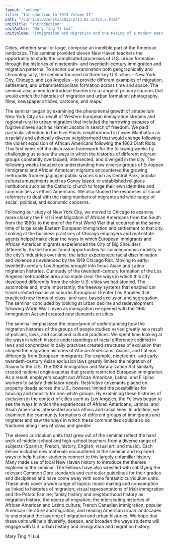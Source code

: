 ```yaml
---
layout: "volume"
title: "Introduction to 2013 Volume II"
path: "/curriculum/units/2013/2/13.02.intro.x.html"
unitTitle: "Introduction"
unitAuthor: "Mary Ting Yi Lui"
unitVolume: "Immigration and Migration and the Making of a Modern American City"
---
```

<body>
<p>
  Cities, whether small or large, comprise an indelible part of the American landscape. This seminar provided eleven New Haven teachers the opportunity to study the complicated processes of U.S. urban formation through the histories of nineteenth- and twentieth-century immigration and migration patterns. To anchor our examination both geographically and chronologically, the seminar focused on three key U.S. cities – New York City, Chicago, and Los Angeles – to provide different examples of migration, settlement, and urban/metropolitan formation across time and space. The seminar also aimed to introduce teachers to a range of primary sources that would enrich the histories of migration and urban formation: photography, films, newspaper articles, cartoons, and maps.
 </p>
<p>
  The seminar began by examining the phenomenal growth of antebellum New York City as a result of Western European immigration streams and regional rural to urban migration that included the harrowing escapes of fugitive slaves such as Harriet Jacobs in search of freedom. We paid particular attention to the Five Points neighborhood in Lower Manhattan as a racially and ethnically diverse neighborhood that would change following the violent expulsion of African Americans following the 1863 Draft Riots. This first week set the discussion framework for the following weeks by challenging us to see the ways in which the histories of different migrant groups constantly overlapped, intersected, and diverged in the city. The following weeks focused on understanding how diverse groups of European immigrants and African American migrants encountered the growing metropolis from engaging in public spaces such as Central Park, popular cultural amusements such as Coney Island, or established religious institutions such as the Catholic church to forge their own identities and communities as ethnic Americans.  We also studied the responses of social reformers to deal with the rising numbers of migrants and wide range of social, political, and economic concerns.
 </p>
<p>
  Following our study of New York City, we moved to Chicago to examine more closely the First Great Migration of African Americans from the South from the 1890s to the end of the First World War that occurred at the same time of large scale Eastern European immigration and settlement to that city. Looking at the business practices of Chicago employers and real estate agents helped make clear the ways in which European immigrants and African American migrants experienced the City of Big Shoulders differently. As the former found opportunities for socioeconomic mobility in the city's industries over time, the latter experienced racial discrimination and violence as evidenced by the 1919 Chicago Riot. Moving to early-twentieth-century Los Angeles brought into focus Asian and Latino migration histories. Our study of the twentieth-century formation of the Los Angeles metropolitan area also made clear the ways in which this city developed differently from the older U.S. cities we had studied. The automobile and, more importantly, the freeway systems that enabled car travel created exclusive suburbs throughout Greater Los Angeles that practiced new forms of class- and race-based exclusion and segregation. The seminar concluded by looking at urban decline and redevelopment following World War II even as immigration re-opened with the 1965 Immigration Act and created new demands on cities.
 </p>
<p>
  The seminar emphasized the importance of understanding how the migration histories of the groups of people studied varied greatly as a result of policies, laws, and social and cultural practices. We spent time looking at the ways in which historic understandings of racial difference codified in laws and concretized in daily practices created structures of exclusion that shaped the migration histories of African Americans, Asians, and Latinos differently from European immigrants. For example, nineteenth- and early-twentieth-century Asian exclusion laws greatly limited the migration of Asians to the U.S. The 1924 Immigration and Naturalization Act similarly created national origins quotas that greatly restricted European immigration. As a result, employers sought out African American, Latino, and Filipino workers to satisfy their labor needs. Restrictive covenants placed on property deeds across the U.S., however, limited the possibilities for housing and mobility for non-white groups. By examining these histories of exclusion in the context of cities such as Los Angeles, the Fellows began to see the ways in which the experiences of African Americans, Latinos, and Asian Americans intersected across ethnic and racial lines. In addition, we examined the community formations of different groups of immigrants and migrants and saw the ways in which these communities could also be fractured along lines of class and gender.
 </p>
<p>
  The eleven curriculum units that grew out of the seminar reflect the hard work of middle-school and high-school teachers from a diverse range of subjects (Spanish, French, history, English, visual art, and music). Each Fellow included new materials encountered in the seminar and explored ways to help his/her students connect to this largely unfamiliar history. Many made use of local New Haven history to introduce the themes explored in the seminar. The Fellows have also wrestled with satisfying the relevant Common Core standards and curricular guidelines for their grades and disciplines and have come away with some fantastic curriculum units. These units cover a wide range of topics: music making and consumption as linked to histories of migration; visual representations of Irish immigration and the Potato Famine; family history and neighborhood history as migration history; the poetry of migration; the intersecting histories of African American and Latino culture; French Canadian immigration; popular American literature and migration, and reading American urban landscapes to understand the layering of migration and urban histories. We hope that these units will help diversify, deepen, and broaden the ways students will engage with U.S. urban history and immigration and migration history.
 </p>
<p>
  Mary Ting Yi Lui
 </p>


</body>